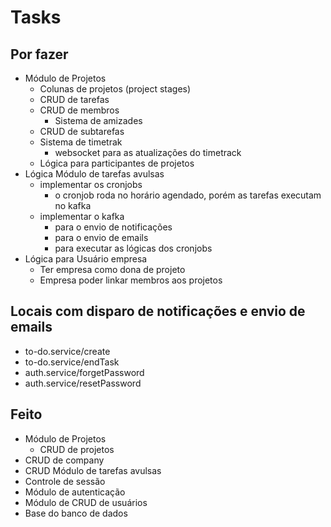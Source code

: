 
# Tasks

## Por fazer
- Módulo de Projetos
  - Colunas de projetos (project stages)
  - CRUD de tarefas
  - CRUD de membros
    - Sistema de amizades
  - CRUD de subtarefas
  - Sistema de timetrak
    - websocket para as atualizações do timetrack
  - Lógica para participantes de projetos
- Lógica Módulo de tarefas avulsas
  - implementar os cronjobs
    - o cronjob roda no horário agendado, porém as tarefas executam no kafka 
  - implementar o kafka
    - para o envio de notificações
    - para o envio de emails
    - para executar as lógicas dos cronjobs
- Lógica para Usuário empresa
  - Ter empresa como dona de projeto
  - Empresa poder linkar membros aos projetos

## Locais com disparo de notificações e envio de emails
- to-do.service/create
- to-do.service/endTask
- auth.service/forgetPassword
- auth.service/resetPassword


## Feito
- Módulo de Projetos
  - CRUD de projetos
- CRUD de company
- CRUD Módulo de tarefas avulsas
- Controle de sessão
- Módulo de autenticação
- Módulo de CRUD de usuários
- Base do banco de dados
